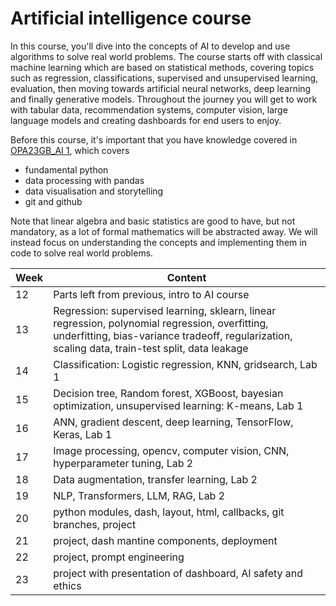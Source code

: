 # Artificial intelligence course

In this course, you'll dive into the concepts of AI to develop and use algorithms to solve real world problems. The course starts off with classical machine learning which are based on statistical methods, covering topics such as regression, classifications, supervised and unsupervised learning, evaluation, then moving towards artificial neural networks, deep learning and finally generative models. Throughout the journey you will get to work with tabular data, recommendation systems, computer vision, large language models and creating dashboards for end users to enjoy.

Before this course, it's important that you have knowledge covered in [OPA23GB_AI 1](https://github.com/AIgineerAB/data_processing_HA24), which covers

- fundamental python
- data processing with pandas
- data visualisation and storytelling
- git and github

Note that linear algebra and basic statistics are good to have, but not mandatory, as a lot of formal mathematics will be abstracted away. We will instead focus on understanding the concepts and implementing them in code to solve real world problems.

| Week | Content                                                                                                                                                                                             |
| ---- | --------------------------------------------------------------------------------------------------------------------------------------------------------------------------------------------------- |
| 12   | Parts left from previous, intro to AI course                                                                                                                                                        |
| 13   | Regression: supervised learning, sklearn, linear regression, polynomial regression, overfitting, underfitting, bias-variance tradeoff, regularization, scaling data, train-test split, data leakage |
| 14   | Classification: Logistic regression, KNN, gridsearch, Lab 1                                                                                                                                         |
| 15   | Decision tree, Random forest, XGBoost, bayesian optimization, unsupervised learning: K-means, Lab 1                                                                                                 |
| 16   | ANN, gradient descent, deep learning, TensorFlow, Keras, Lab 1                                                                                                                                      |
| 17   | Image processing, opencv, computer vision, CNN, hyperparameter tuning, Lab 2                                                                                                                        |
| 18   | Data augmentation, transfer learning, Lab 2                                                                                                                                                         |
| 19   | NLP, Transformers, LLM, RAG, Lab 2                                                                                                                                                                  |
| 20   | python modules, dash, layout, html, callbacks, git branches, project                                                                                                                                |
| 21   | project, dash mantine components, deployment                                                                                                                                                        |
| 22   | project, prompt engineering                                                                                                                                                                         |
| 23   | project with presentation of dashboard, AI safety and ethics                                                                                                                                        |
